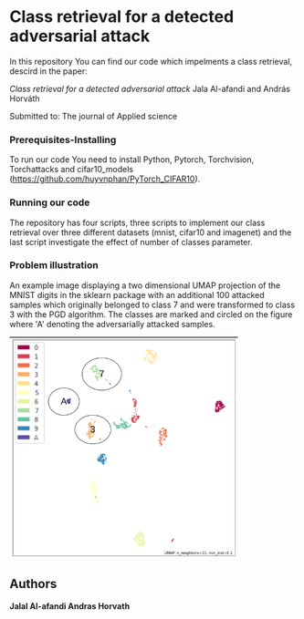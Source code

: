 # Class retrieval for a detected adversarial attack

In this repository You can find our code which impelments a class retrieval, descird in the paper:

*Class retrieval for a detected adversarial attack*
Jala Al-afandi and András Horváth

Submitted to:
The journal of Applied science

### Prerequisites-Installing
To run our code You need to install Python, Pytorch, Torchvision, Torchattacks and cifar10_models (https://github.com/huyvnphan/PyTorch_CIFAR10).

### Running our code
The repository has  four scripts, three scripts to implement our class retrieval over three different datasets (mnist, cifar10 and imagenet) and the last script investigate the effect of number of classes parameter.

### Problem illustration
An example image displaying a two dimensional UMAP projection of the MNIST digits in the sklearn package with an additional 100 attacked samples which originally belonged to class 7 and were transformed to class 3 with the PGD algorithm. The classes are marked and circled on the figure where 'A' denoting the adversarially attacked samples.

<img src="https://github.com/Al-Afandi/class_retrieval/blob/main/umap_attacks_marked.png" width="400" hight="400">

## Authors
**Jalal Al-afandi 
Andras Horvath** 
